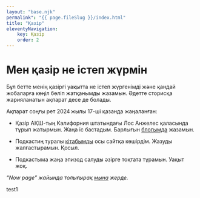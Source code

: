 ```yaml
---
layout: "base.njk"
permalink": "{{ page.fileSlug }}/index.html"
title: "Қазір"
eleventyNavigation:
    key: Қазір
    order: 2
---
```


# Мен қазір не істеп жүрмін

Бұл бетте менің қазіргі уақытта не істеп жүргенімді және қандай жобаларға көңіл бөліп жатқанымды жазамын. Әдетте сторисқа жарияланатын ақпарат десе де болады.

Ақпарат соңғы рет 2024 жылы 17-ші қазанда жаңаланған:

- Қазір АҚШ-тың Калифорния штатындағы Лос Анжелес қаласында тұрып жатырмын. Жаңа іс бастадым. Барлығын [блогымда](/blog) жазамын.

- Подкастиң туралы [кітабымды](/podbook/) осы  сайтқа көшірдім. Жазуды жалғастырамын. Қосыл.

- Подкастыма жаңа эпизод салуды әзірге тоқтата тұрамын. Уақыт жоқ.

*“Now page” жайында толығырақ [мына](https://nownownow.com/about) жерде.*

test1